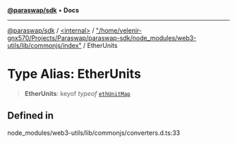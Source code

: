 [**@paraswap/sdk**](../../../../README.md) • **Docs**

***

[@paraswap/sdk](../../../../globals.md) / [\<internal\>](../../../README.md) / ["/home/velenir-gnx570/Projects/Paraswap/paraswap-sdk/node\_modules/web3-utils/lib/commonjs/index"](../README.md) / EtherUnits

# Type Alias: EtherUnits

> **EtherUnits**: keyof *typeof* [`ethUnitMap`](../variables/ethUnitMap.md)

## Defined in

node\_modules/web3-utils/lib/commonjs/converters.d.ts:33
